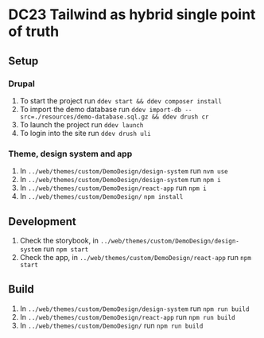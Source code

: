# DC23 Tailwind as hybrid single point of truth

## Setup

### Drupal

1. To start the project run `ddev start && ddev composer install`
2. To import the demo database run `ddev import-db --src=./resources/demo-database.sql.gz && ddev drush cr`
3. To launch the project run `ddev launch`
4. To login into the site run `ddev drush uli`

### Theme, design system and app

1. In `../web/themes/custom/DemoDesign/design-system` run `nvm use`
2. In `../web/themes/custom/DemoDesign/design-system` run `npm i`
3. In `../web/themes/custom/DemoDesign/react-app` run `npm i`
4. In `../web/themes/custom/DemoDesign/` `npm install`

## Development

1. Check the storybook, in `../web/themes/custom/DemoDesign/design-system` run `npm start`
2. Check the app, in `../web/themes/custom/DemoDesign/react-app` run `npm start`

## Build

1. In `../web/themes/custom/DemoDesign/design-system` run `npm run build`
2. In `../web/themes/custom/DemoDesign/react-app` run `npm run build`
3. In `../web/themes/custom/DemoDesign/` run `npm run build`
